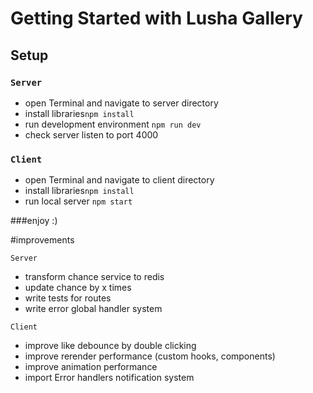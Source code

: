 # Getting Started with Lusha Gallery

## Setup
### `Server`
* open Terminal and navigate to server directory
* install libraries```npm install```
* run development environment ```npm run dev```
* check server listen to port 4000

### `Client`
* open Terminal and navigate to client directory
* install libraries```npm install```
* run local server ```npm start```


###enjoy :)

#improvements

`Server`
* transform chance service to redis
* update chance by x times
* write tests for routes
* write error global handler system

`Client`
* improve like debounce by double clicking
* improve rerender performance (custom hooks, components)
* improve animation performance
* import Error handlers notification system

